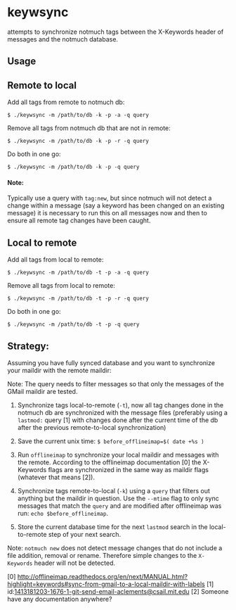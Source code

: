 # keywsync

attempts to synchronize notmuch tags between the X-Keywords header of
messages and the notmuch database.

## Usage

## Remote to local

Add all tags from remote to notmuch db:

`$ ./keywsync -m /path/to/db -k -p -a -q query`

Remove all tags from notmuch db that are not in remote:

`$ ./keywsync -m /path/to/db -k -p -r -q query`

Do both in one go:

`$ ./keywsync -m /path/to/db -k -p -q query`

#### Note:
Typically use a query with `tag:new`, but since notmuch will not detect a
change within a message (say a keyword has been changed on an existing message)
it is necessary to run this on all messages now and then to ensure all remote
tag changes have been caught.

## Local to remote

Add all tags from local to remote:

`$ ./keywsync -m /path/to/db -t -p -a -q query`

Remove all tags from local to remote:

`$ ./keywsync -m /path/to/db -t -p -r -q query`

Do both in one go:

`$ ./keywsync -m /path/to/db -t -p -q query`

## Strategy:

Assuming you have fully synced database and you want to synchronize your
maildir with the remote maildir:

  Note: The query needs to filter messages so that only the messages of the
  GMail maildir are tested.

1. Synchronize tags local-to-remote (`-t`), now all tag changes done in the
   notmuch db are synchronized with the message files (preferably using a
   `lastmod:` query [1] with changes done after the current time of the db
   after the previous remote-to-local synchronization)

1. Save the current unix time: `$ before_offlineimap=$( date +%s )`

1. Run `offlineimap` to synchronize your local maildir and messages with the
   remote. According to the offlineimap documentation [0] the X-Keywords flags
   are synchronized in the same way as maildir flags (whatever that means [2]).

1. Synchronize tags remote-to-local (`-k`) using a `query` that filters out anything
   but the maildir in question. Use the `--mtime` flag to only sync messages that match
   the `query` and are modified after offlineimap was run: `echo $before_offlineimap`.

1. Store the current database time for the next `lastmod` search in the local-to-remote
   step of your next search.

Note: `notmuch new` does not detect message changes that do not include a file addition,
removal or rename. Therefore simple changes to the `X-Keywords` header will not be detected.


[0] http://offlineimap.readthedocs.org/en/next/MANUAL.html?highlight=keywords#sync-from-gmail-to-a-local-maildir-with-labels
[1] id:1413181203-1676-1-git-send-email-aclements@csail.mit.edu
[2] Someone have any documentation anywhere?


